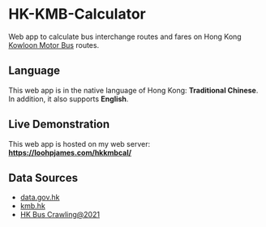 # HK-KMB-Calculator
Web app to calculate bus interchange routes and fares on Hong Kong [Kowloon Motor Bus](https://www.kmb.hk/) routes.

## Language
This web app is in the native language of Hong Kong: **Traditional Chinese**.<br>
In addition, it also supports **English**.

## Live Demonstration
This web app is hosted on my web server: **https://loohpjames.com/hkkmbcal/**

## Data Sources
- [data.gov.hk](https://data.gov.hk)
- [kmb.hk](https://www.kmb.hk)
- [HK Bus Crawling@2021](https://github.com/hkbus/hk-bus-crawling)
